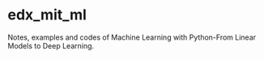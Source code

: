 # edx_mit_ml
Notes, examples and codes of Machine Learning with Python-From Linear Models to Deep Learning. 
